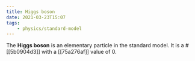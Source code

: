 ```yaml
---
title: Higgs boson
date: 2021-03-23T15:07
tags:
    - physics/standard-model
---
```


The **Higgs boson** is an elementary particle in the standard model. It is a #[[5b0904d3]] with a [[75a276af]] value of $0$.
